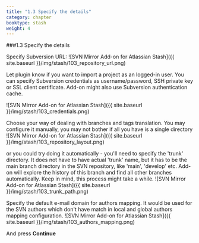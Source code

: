 ```yaml
---
title: "1.3 Specify the details"
category: chapter
booktype: stash
weight: 4
---
```

###1.3 Specify the details

Specify Subversion URL:
![SVN Mirror Add-on for Atlassian Stash]({{ site.baseurl }}/img/stash/103_repository_url.png)

Let plugin know if you want to import a project as an logged-in user.
You can specify Subversion credentials as username/password, SSH private key or SSL client certificate. Add-on might also use Subversion authentication cache.

![SVN Mirror Add-on for Atlassian Stash]({{ site.baseurl }}/img/stash/103_credentials.png)

Choose your way of dealing with branches and tags translation. 
You may configure it manually, you may not bother if all you have is a single directory
![SVN Mirror Add-on for Atlassian Stash]({{ site.baseurl }}/img/stash/103_repository_layout.png)

or you could try doing it automatically - you'll need to specify the 'trunk' directory.
It does not have to have actual 'trunk' name, but it has to be the main branch directory in the SVN repository, like 'main', 'develop' etc. Add-on will explore the history of this branch and find all other branches automatically. Keep in mind, this process might take a while.
![SVN Mirror Add-on for Atlassian Stash]({{ site.baseurl }}/img/stash/103_trunk_path.png)

Specify the default e-mail domain for authors mapping.
It would be used for the SVN authors which don't have match in local and global authors mapping configuration.
![SVN Mirror Add-on for Atlassian Stash]({{ site.baseurl }}/img/stash/103_authors_mapping.png)


And press **Continue**

[](#up)